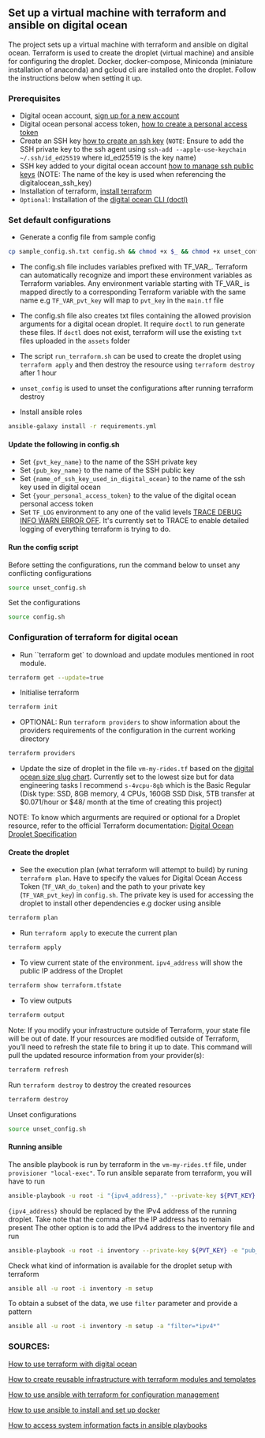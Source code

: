 ## Set up a virtual machine with terraform and ansible on digital ocean
The project sets up a virtual machine with terraform and ansible on digital ocean. Terraform is used to create the droplet (virtual machine) and ansible for configuring the droplet. Docker, docker-compose, Miniconda (miniature installation of anaconda) and gcloud cli are installed onto the droplet. Follow the instructions below when setting it up.

### Prerequisites

- Digital ocean account, [sign up for a new account](https://cloud.digitalocean.com/registrations/new)
- Digital ocean personal access token, [how to create a personal access token](https://docs.digitalocean.com/reference/api/create-personal-access-token/)
- Create an SSH key [how to create an ssh key](https://docs.github.com/en/authentication/connecting-to-github-with-ssh/generating-a-new-ssh-key-and-adding-it-to-the-ssh-agent) (`NOTE`: Ensure to add the SSH private key to the ssh agent using `ssh-add --apple-use-keychain ~/.ssh/id_ed25519` where id_ed25519 is the key name)
- SSH key added to your digital ocean account [how to manage ssh public keys](https://docs.digitalocean.com/platform/teams/upload-ssh-keys/) (NOTE: The name of the key is used when referencing the digitalocean_ssh_key)
- Installation of terraform, [install terraform](https://developer.hashicorp.com/terraform/tutorials/aws-get-started/install-cli)
- `Optional`: Installation of the [digital ocean CLI (doctl)](https://docs.digitalocean.com/reference/doctl/how-to/install/)

### Set default configurations
- Generate a config file from sample config
```sh
cp sample_config.sh.txt config.sh && chmod +x $_ && chmod +x unset_config.sh
```

- The config.sh file includes variables prefixed with TF_VAR_. Terraform can automatically recognize and import these environment variables as Terraform variables. Any environment variable starting with TF_VAR_ is mapped directly to a corresponding Terraform variable with the same name e.g `TF_VAR_pvt_key` will map to `pvt_key` in the `main.tf` file

- The config.sh file also creates txt files containing the allowed provision arguments for a digital ocean droplet. It require `doctl` to run generate these files. If `doctl` does not exist, terraform will use the existing `txt` files uploaded in the `assets` folder

- The script `run_terraform.sh` can be used to create the droplet using `terraform apply` and then destroy the resource using `terraform destroy` after 1 hour

- `unset_config` is used to unset the configurations after running terraform destroy
- Install ansible roles
```sh
ansible-galaxy install -r requirements.yml
```

#### Update the following in config.sh
- Set `{pvt_key_name}` to the name of the SSH private key
- Set `{pub_key_name}` to the name of the SSH public key
- Set `{name_of_ssh_key_used_in_digital_ocean}` to the name of the ssh key used in digital ocean
- Set `{your_personal_access_token}` to the value of the digital ocean personal access token
- Set `TF_LOG` environment to any one of the valid levels [TRACE DEBUG INFO WARN ERROR OFF](https://stackoverflow.com/questions/2031163/when-to-use-the-different-log-levels). It's currently set to TRACE to enable detailed logging of everything terraform is trying to do.

#### Run the config script
Before setting the configurations, run the command below to unset any conflicting configurations
```sh
source unset_config.sh
```
Set the configurations
```sh
source config.sh
```

### Configuration of terraform for digital ocean
- Run ``terraform get` to download and update modules mentioned in root module.
```sh
terraform get --update=true
```
- Initialise terraform
```sh
terraform init
```
- OPTIONAL: Run `terraform providers` to show information about the providers requirements of the configuration in the current working directory
```sh
terraform providers
```

- Update the size of droplet in the file `vm-my-rides.tf` based on the [digital ocean size slug chart](https://slugs.do-api.dev/). Currently set to the lowest size but for data engineering tasks I recommend `s-4vcpu-8gb` which is the Basic Regular (Disk type: SSD, 8GB memory, 4 CPUs, 160GB SSD Disk, 5TB transfer at $0.071/hour or $48/ month at the time of creating this project)

NOTE: To know which argurments are required or optional for a Droplet resource, refer to the official Terraform documentation: [Digital Ocean Droplet Specification](http://www.terraform.io/docs/providers/do/r/droplet)

#### Create the droplet
- See the execution plan (what terraform will attempt to build) by runing `terraform plan`. Have to specify the values for Digital Ocean Access Token (`TF_VAR_do_token`) and the path to your private key (`TF_VAR_pvt_key`) in `config.sh`. The private key is used for accessing the droplet to install other dependencies e.g docker using ansible
```sh
terraform plan
```

- Run `terraform apply` to execute the current plan
```sh
terraform apply
```

- To view current state of the environment. `ipv4_address` will show the public IP address of the Droplet
```sh
terraform show terraform.tfstate
```

- To view outputs
```sh
terraform output
```

Note: If you modify your infrastructure outside of Terraform, your state file will be out of date. If your resources are modified outside of Terraform, you’ll need to refresh the state file to bring it up to date. This command will pull the updated resource information from your provider(s):
```sh
terraform refresh
```

Run `terraform destroy` to destroy the created resources
```sh
terraform destroy
```

Unset configurations
```sh
source unset_config.sh
```

#### Running ansible
The ansible playbook is run by terraform in the `vm-my-rides.tf` file, under `provisioner "local-exec"`.
To run ansible separate from terraform, you will have to run
```sh
ansible-playbook -u root -i "{ipv4_address}," --private-key ${PVT_KEY} -e "pub_key=${PUB_KEY}" configure_droplet.yml
```
`{ipv4_address}` should be replaced by the IPv4 address of the running droplet. Take note that the comma after the IP address has to remain present The other option is to add the IPv4 address to the inventory file and run
```sh
ansible-playbook -u root -i inventory --private-key ${PVT_KEY} -e "pub_key=${PUB_KEY}" configure_droplet.yml
```
Check what kind of information is available for the droplet setup with terraform
```sh
ansible all -u root -i inventory -m setup
```
To obtain a subset of the data, we use `filter` parameter and provide a pattern
```sh
ansible all -u root -i inventory -m setup -a "filter=*ipv4*"
```



### SOURCES:
[How to use terraform with digital ocean](https://www.digitalocean.com/community/tutorials/how-to-use-terraform-with-digitalocean)

[How to create reusable infrastructure with terraform modules and templates](https://www.digitalocean.com/community/tutorials/how-to-create-reusable-infrastructure-with-terraform-modules-and-templates)

[How to use ansible with terraform for configuration management](https://www.digitalocean.com/community/tutorials/how-to-use-ansible-with-terraform-for-configuration-management)

[How to use ansible to install and set up docker](https://www.digitalocean.com/community/tutorials/how-to-use-ansible-to-install-and-set-up-docker-on-ubuntu-20-04)

[How to access system information facts in ansible playbooks](https://www.digitalocean.com/community/tutorials/how-to-access-system-information-facts-in-ansible-playbooks)


